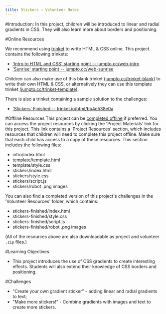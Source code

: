 ```yaml
---
title: Stickers — Volunteer Notes
---
```


#Introduction:
In this project, children will be introduced to linear and radial gradients in CSS. They will also learn more about borders and positioning. 

#Online Resources

We recommend using [trinket](https://trinket.io/) to write HTML & CSS online. This project contains the following trinkets:

+ ['Intro to HTML and CSS' starting point -- jumpto.cc/web-intro](http://jumpto.cc/web-intro)
+ ['Sunrise' starting point  -- jumpto.cc/web-sunrise](http://jumpto.cc/web-sunrise)

Children can also make use of this blank trinket [(jumpto.cc/trinket-blank)](http://jumpto.cc/trinket-blank) to write their own HTML & CSS, or alternatively they can use this template trinket [(jumpto.cc/trinket-template)](http://jumpto.cc/trinket-template).

There is also a trinket containing a sample solution to the challenges:

+ ['Stickers' Finished -- trinket.io/html/bb4e538e0a](https://trinket.io/html/bb4e538e0a)

#Offline Resources
This project can be [completed offline](https://www.codeclubprojects.org/en-GB/resources/webdev-working-offline/) if preferred. You can access the project resources by clicking the 'Project Materials' link for this project. This link contains a 'Project Resources' section, which includes resources that children will need to complete this project offline. Make sure that each child has access to a copy of these resources. This section includes the following files:

+ intro/index.html
+ template/template.html
+ template/style.css
+ stickers/index.html
+ stickers/style.css
+ stickers/script.js
+ stickers/robot .png images

You can also find a completed version of this project's challenges in the 'Volunteer Resources' folder, which contains:

+ stickers-finished/index.html
+ stickers-finished/style.css
+ stickers-finished/script.js
+ stickers-finished/robot .png images


(All of the resources above are also downloadable as project and volunteer `.zip` files.)

#Learning Objectives
+ This project introduces the use of CSS gradients to create interesting effects. Students will also extend their knowledge of CSS borders and positioning. 

#Challenges
+ "Create your own gradient sticker" - adding linear and radial gradients to text;
+ "Make more stickers!" - Combine gradients with images and text to create more stickers.
